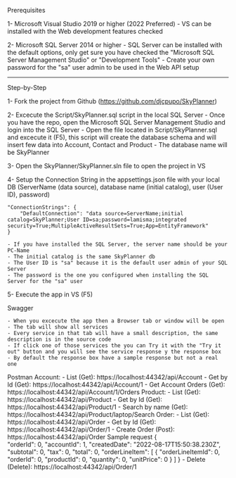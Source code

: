 Prerequisites

1- Microsoft Visual Studio 2019 or higher (2022 Preferred)
    - VS can be installed with the Web development features checked

2- Microsoft SQL Server 2014 or higher
    - SQL Server can be installed with the default options, only get sure you have checked the "Microsoft SQL Server Management Studio" or "Development Tools"
    - Create your own password for the "sa" user admin to be used in the Web API setup

--------------------------------------------------------------

Step-by-Step

1- Fork the project from Github (https://github.com/djcpupo/SkyPlanner)

2- Excecute the Script/SkyPlanner.sql script in the local SQL Server
    - Once you have the repo, open the Microsoft SQL Server Management Studio and login into the SQL Server
    - Open the file located in Script/SkyPlanner.sql and excecute it (F5), this script will create the database schema and will insert few data into Account, Contact and Product
    - The database name will be SkyPlanner

3- Open the SkyPlanner/SkyPlanner.sln file to open the project in VS

4- Setup the Connection String in the appsettings.json file with your local DB (ServerName (data source), database name (initial catalog), user (User ID), password)

    "ConnectionStrings": {
        "DefaultConnection": "data source=ServerName;initial catalog=SkyPlanner;User ID=sa;password=lamisma;integrated security=True;MultipleActiveResultSets=True;App=EntityFramework"
    }

    - If you have installed the SQL Server, the server name should be your PC-Name
    - The initial catalog is the same SkyPlanner db 
    - The User ID is "sa" because it is the default user admin of your SQL Server
    - The password is the one you configured when installing the SQL Server for the "sa" user

5- Execute the app in VS (F5)

Swagger

    - When you excecute the app then a Browser tab or window will be open
    - The tab will show all services
    - Every service in that tab will have a small description, the same description is in the source code
    - If click one of those services the you can Try it with the "Try it out" button and you will see the service response y the response box
    - By default the response box have a sample response but not a real one

Postman
    Account:
        - List (Get): https://localhost:44342/api/Account
        - Get by Id (Get): https://localhost:44342/api/Account/1
        - Get Account Orders (Get): https://localhost:44342/api/Account/1/Orders
    Product:
        - List (Get): https://localhost:44342/api/Product
        - Get by Id (Get): https://localhost:44342/api/Product/1
        - Search by name (Get): https://localhost:44342/api/Product/laptop/Search
    Order:
        - List (Get): https://localhost:44342/api/Order
        - Get by Id (Get): https://localhost:44342/api/Order/1
        - Create Order (Post): https://localhost:44342/api/Order
            Sample request
            {        
              "orderId": 0,
              "accountId": 1,
              "createdDate": "2022-08-17T15:50:38.230Z",
              "subtotal": 0,
              "tax": 0,
              "total": 0,
              "orderLineItem": [
                {
                    "orderLineItemId": 0,
                    "orderId": 0,
                    "productId": 0,
                    "quantity": 0,
                    "unitPrice": 0
                }
              ]
            }
        - Delete (Delete): https://localhost:44342/api/Order/1